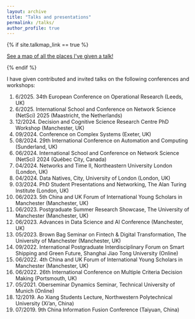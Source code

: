 ```yaml
---
layout: archive
title: "Talks and presentations"
permalink: /talks/
author_profile: true
---
```


{% if site.talkmap_link == true %}

<p style="text-decoration:underline;"><a href="/talkmap.html">See a map of all the places I've given a talk!</a></p>

{% endif %}

I have given contributed and invited talks on the following conferences and workshops:
1. 6/2025. 34th European Conference on Operational Research (Leeds, UK)<br>
2. 6/2025. International School and Conference on Network Science (NetSci) 2025 (Maastricht, the Netherlands)<br>
3. 12/2024. Decision and Cognitive Science Research Centre PhD Workshop (Manchester, UK)<br>
4. 09/2024. Conference on Complex Systems (Exeter, UK)<br>
5. 08/2024. 29th International Conference on Automation and Computing (Sunderland, UK)<br>
6. 06/2024. International School and Conference on Network Science (NetSci) 2024 (Québec City, Canada)<br>
7. 04/2024. Networks and Time II, Northeastern University London (London, UK)<br>
8. 04/2024. Data Natives, City, University of London (London, UK)<br>
9. 03/2024. PhD Student Presentations and Networking, The Alan Turing Institute (London, UK)<br>
10. 06/2023. 5th China and UK Forum of International Young Scholars in Manchester (Manchester, UK)<br>
11. 06/2023. Postgraduate Summer Research Showcase, The University of Manchester (Manchester, UK)<br>
12. 06/2023. Advances in Data Science and AI Conference (Manchester, UK)<br>
13. 05/2023. Brown Bag Seminar on Fintech & Digital Transformation, The University of Manchester (Manchester, UK)<br>
14. 09/2022. International Postgraduate Interdisciplinary Forum on Smart Shipping and Green Future, Shanghai Jiao Tong University (Online)<br>
15. 06/2022. 4th China and UK Forum of International Young Scholars in Manchester (Manchester, UK)<br>
16. 06/2022. 26th International Conference on Multiple Criteria Decision Making (Portsmouth, UK)<br>
17. 05/2021. Oberseminar Dynamics Seminar, Technical University of Munich (Online)<br>
18. 12/2019. Ao Xiang Students Lecture, Northwestern Polytechnical University (Xi’an, China)<br>
19. 07/2019. 9th China Information Fusion Conference (Taiyuan, China)<br>